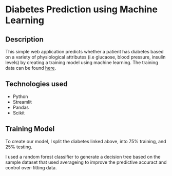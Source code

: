 # Diabetes Prediction using Machine Learning

## Description 
This simple web application predicts whether a patient has diabetes based on a variety of physiological attributes (i.e glucaose, blood pressure, insulin levels) by creating a training model using machine learning. The training data can be found [here](https://github.com/susanli2016/Machine-Learning-with-Python/blob/master/diabetes.csv).

## Technologies used
- Python
- Streamlit
- Pandas
- Scikit

## Training Model
To create our model, I split the diabetes linked above, into 75% training, and 25% testing. 

I used a random forest classifier to generate a decision tree based on the sample dataset that used averageing to improve the predictive accuract and control over-fitting data. 

